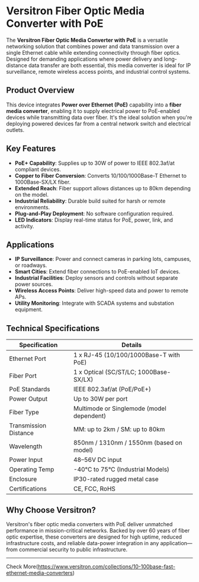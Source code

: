 # Versitron Fiber Optic Media Converter with PoE

The **Versitron Fiber Optic Media Converter with PoE** is a versatile networking solution that combines power and data transmission over a single Ethernet cable while extending connectivity through fiber optics. Designed for demanding applications where power delivery and long-distance data transfer are both essential, this media converter is ideal for IP surveillance, remote wireless access points, and industrial control systems.

## Product Overview

This device integrates **Power over Ethernet (PoE)** capability into a **fiber media converter**, enabling it to supply electrical power to PoE-enabled devices while transmitting data over fiber. It's the ideal solution when you're deploying powered devices far from a central network switch and electrical outlets.

## Key Features

- **PoE+ Capability**: Supplies up to 30W of power to IEEE 802.3af/at compliant devices.
- **Copper to Fiber Conversion**: Converts 10/100/1000Base-T Ethernet to 1000Base-SX/LX fiber.
- **Extended Reach**: Fiber support allows distances up to 80km depending on the model.
- **Industrial Reliability**: Durable build suited for harsh or remote environments.
- **Plug-and-Play Deployment**: No software configuration required.
- **LED Indicators**: Display real-time status for PoE, power, link, and activity.

## Applications

- **IP Surveillance**: Power and connect cameras in parking lots, campuses, or roadways.
- **Smart Cities**: Extend fiber connections to PoE-enabled IoT devices.
- **Industrial Facilities**: Deploy sensors and controls without separate power sources.
- **Wireless Access Points**: Deliver high-speed data and power to remote APs.
- **Utility Monitoring**: Integrate with SCADA systems and substation equipment.

## Technical Specifications

| Specification         | Details                                               |
|-----------------------|-------------------------------------------------------|
| Ethernet Port         | 1 x RJ-45 (10/100/1000Base-T with PoE)                |
| Fiber Port            | 1 x Optical (SC/ST/LC; 1000Base-SX/LX)               |
| PoE Standards         | IEEE 802.3af/at (PoE/PoE+)                            |
| Power Output          | Up to 30W per port                                    |
| Fiber Type            | Multimode or Singlemode (model dependent)            |
| Transmission Distance | MM: up to 2km / SM: up to 80km                        |
| Wavelength            | 850nm / 1310nm / 1550nm (based on model)             |
| Power Input           | 48–56V DC input                                       |
| Operating Temp        | -40°C to 75°C (Industrial Models)                    |
| Enclosure             | IP30-rated rugged metal case                          |
| Certifications        | CE, FCC, RoHS                                         |

## Why Choose Versitron?

Versitron's fiber optic media converters with PoE deliver unmatched performance in mission-critical networks. Backed by over 60 years of fiber optic expertise, these converters are designed for high uptime, reduced infrastructure costs, and reliable data-power integration in any application—from commercial security to public infrastructure.

---
Check More(https://www.versitron.com/collections/10-100base-fast-ethernet-media-converters)
